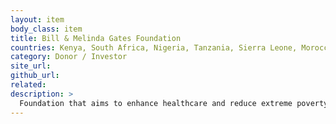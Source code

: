 ```yaml
---
layout: item
body_class: item
title: Bill & Melinda Gates Foundation
countries: Kenya, South Africa, Nigeria, Tanzania, Sierra Leone, Morocco, Uganda
category: Donor / Investor
site_url: 
github_url: 
related: 
description: >
  Foundation that aims to enhance healthcare and reduce extreme poverty, as well as to expand educational opportunities and access to information technology.
---
```

